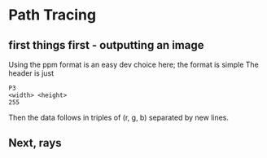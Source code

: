 # Path Tracing
## first things first - outputting an image
Using the ppm format is an easy dev choice here; the format is simple
The header is just
```
P3
<width> <height>
255
```
Then the data follows in triples of (r, g, b) separated by new lines.

## Next, rays
